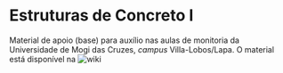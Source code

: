 # Estruturas de Concreto I
Material de apoio (base) para auxílio nas aulas de monitoria da Universidade de Mogi das Cruzes, *campus* Villa-Lobos/Lapa.
O material está disponível na ![wiki](https://github.com/ivansnpmaster/estruturas-de-concreto-I/wiki)
